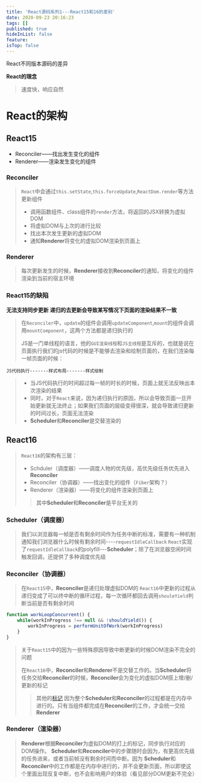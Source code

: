```yaml
---
title: 'React源码系列1---React15和16的差别'
date: 2020-09-23 20:16:23
tags: []
published: true
hideInList: false
feature: 
isTop: false
---
```


React不同版本源码的差异
<!-- more -->

**React的理念**
> 速度快，响应自然

# React的架构
## React15

- Reconciler——找出发生变化的组件
- Renderer——渲染发生变化的组件
### Reconciler

> `React`中会通过`this.setState`,`this.forceUpdate`,`ReactDom.render`等方法更新组件
> - 调用函数组件、class组件的`render`方法，将返回的JSX转换为虚拟DOM
> - 将虚拟DOM与上次的进行比较
> - 找出本次发生更新的虚拟DOM
> - 通知**Renderer**将变化的虚拟DOM渲染到页面上
### Renderer

> 每次更新发生的时候，**Renderer**接收到**Reconciler**的通知，将变化的组件渲染到当前的宿主环境
### React15的缺陷

**无法支持同步更新**
**递归的去更新会导致某写情况下页面的渲染结果不一致**

> 在`Reconciler`中，`update`的组件会调用`updateComponent`,`mount`的组件会调用`mountComponent`，这两个方法都是递归执行的
>
> JS是一门单线程的语言，他的`GUI渲染线程`和`JS主线程`是互斥的，也就是说在页面执行我们的js代码的时候是不能够去渲染和绘制页面的，在我们渲染每一帧页面的时候：
```
JS代码执行-------样式布局-------样式绘制
```
> - 当JS代码执行的时间超过每一帧的时长的时候，页面上就无法反映出本次渲染的结果
> - 同时，对于`React`来说，因为递归执行的原因，所以会导致页面一旦开始更新就无法终止；如果我们页面的层级变得很深，就会导致递归更新的时间过长，页面无法渲染
> - **Scheduler**和**Reconciler**是交替渲染的

## React16
> `React16`的架构有三层：
> - Schduler（调度器）——调度人物的优先级，高优先级任务优先进入**Reconciler**
> - Reconciler（协调器）——找出变化的组件（`Fiber`架构？）
> - Renderer（渲染器）——将变化的组件渲染到页面上
>> 其中**Scheduler**和**Reconciler**是平台无关的

### Scheduler（调度器）
> 我们以浏览器每一帧是否有剩余时间作为任务中断的标准，需要有一种机制通知我们浏览器什么时候有剩余时间----`requestIdleCallback`
> `React`实现了`requestIdleCallback`的polyfill---**Scheduler**；除了在浏览器空闲时间触发回调，还提供了多种调度优先级

### Reconciler（协调器）
> 在`React15`中，**Reconciler**是递归处理虚拟DOM的
> `React16`中更新的过程从递归变成了可以终中断的循环过程，每一次循环都回去调用`shouleYield`判断当前是否有剩余时间
``` javascript
function workLoopConcurrent() {
    while(workInProgress !== null && !shouldYield()) {
        workInProgress = performUnitOfWork(workInProgress)
    }
}
```
> 关于`React15`中的因为一些特殊原因导致中断更新的时候DOM渲染不完全的问题
>
> 在`React16`中，**Reconciler**和**Renderer**不是交替工作的。当**Scheduler**将任务交给**Reconciler**的时候，**Reconciler**会为变化的虚拟DOM搭上增/删/更新的标记
>> 其他的[标记](https://github.com/facebook/react/blob/1fb18e22ae66fdb1dc127347e169e73948778e5a/packages/react-reconciler/src/ReactSideEffectTags.js)
> 因为整个**Scheduler**和**Reconciler**的过程都是在内存中进行的。只有当组件都完成在**Reconciler**的工作，才会统一交给**Renderer**

### Renderer（渲染器）

> **Renderer**根据**Reconciler**为虚拟DOM的打上的标记，同步执行对应的DOM操作。
> **Scheduler**和**Reconciler**中的步骤随时会因为，有更高优先级的任务进来，或者当前帧没有剩余时间而中断。因为 **Scheduler**和**Reconciler**中的工作都是在内存中进行的，并不会更新页面，所以即使这个里面出现反复中断，也不会影响用户的体验（看见部分DOM更新不完全）














